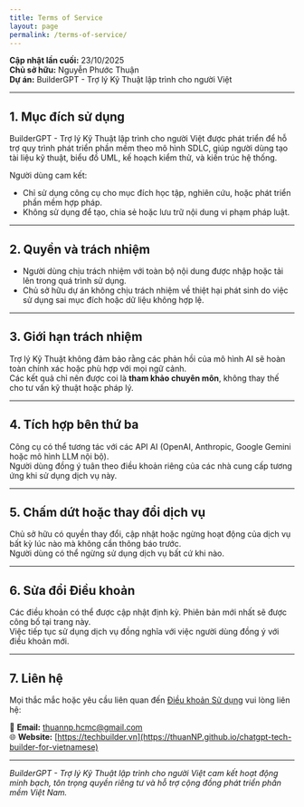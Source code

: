 ```yaml
---
title: Terms of Service
layout: page
permalink: /terms-of-service/
---
```


**Cập nhật lần cuối:** 23/10/2025  
**Chủ sở hữu:** Nguyễn Phước Thuận  
**Dự án:** BuilderGPT - Trợ lý Kỹ Thuật lập trình cho người Việt

---

## 1. Mục đích sử dụng

BuilderGPT - Trợ lý Kỹ Thuật lập trình cho người Việt được phát triển để hỗ trợ quy trình phát triển phần mềm theo mô hình SDLC, giúp người dùng tạo tài liệu kỹ thuật, biểu đồ UML, kế hoạch kiểm thử, và kiến trúc hệ thống.

Người dùng cam kết:
- Chỉ sử dụng công cụ cho mục đích học tập, nghiên cứu, hoặc phát triển phần mềm hợp pháp.  
- Không sử dụng để tạo, chia sẻ hoặc lưu trữ nội dung vi phạm pháp luật.

---

## 2. Quyền và trách nhiệm

- Người dùng chịu trách nhiệm với toàn bộ nội dung được nhập hoặc tải lên trong quá trình sử dụng.  
- Chủ sở hữu dự án không chịu trách nhiệm về thiệt hại phát sinh do việc sử dụng sai mục đích hoặc dữ liệu không hợp lệ.

---

## 3. Giới hạn trách nhiệm

Trợ lý Kỹ Thuật không đảm bảo rằng các phản hồi của mô hình AI sẽ hoàn toàn chính xác hoặc phù hợp với mọi ngữ cảnh.  
Các kết quả chỉ nên được coi là **tham khảo chuyên môn**, không thay thế cho tư vấn kỹ thuật hoặc pháp lý.

---

## 4. Tích hợp bên thứ ba

Công cụ có thể tương tác với các API AI (OpenAI, Anthropic, Google Gemini hoặc mô hình LLM nội bộ).  
Người dùng đồng ý tuân theo điều khoản riêng của các nhà cung cấp tương ứng khi sử dụng dịch vụ này.

---

## 5. Chấm dứt hoặc thay đổi dịch vụ

Chủ sở hữu có quyền thay đổi, cập nhật hoặc ngừng hoạt động của dịch vụ bất kỳ lúc nào mà không cần thông báo trước.  
Người dùng có thể ngừng sử dụng dịch vụ bất cứ khi nào.

---

## 6. Sửa đổi Điều khoản

Các điều khoản có thể được cập nhật định kỳ. Phiên bản mới nhất sẽ được công bố tại trang này.  
Việc tiếp tục sử dụng dịch vụ đồng nghĩa với việc người dùng đồng ý với điều khoản mới.

---

## 7. Liên hệ

Mọi thắc mắc hoặc yêu cầu liên quan đến [Điều khoản Sử dụng](https://thuannp.github.io/chatgpt-tech-builder-for-vietnamese/terms-of-service/) vui lòng liên hệ:

📧 **Email:** [thuannp.hcmc@gmail.com](mailto:thuannp.hcmc@gmail.com)  
🌐 **Website:** [https://techbuilder.vn](https://thuanNP.github.io/chatgpt-tech-builder-for-vietnamese)

---

*BuilderGPT - Trợ lý Kỹ Thuật lập trình cho người Việt cam kết hoạt động minh bạch, tôn trọng quyền riêng tư và hỗ trợ cộng đồng phát triển phần mềm Việt Nam.*
